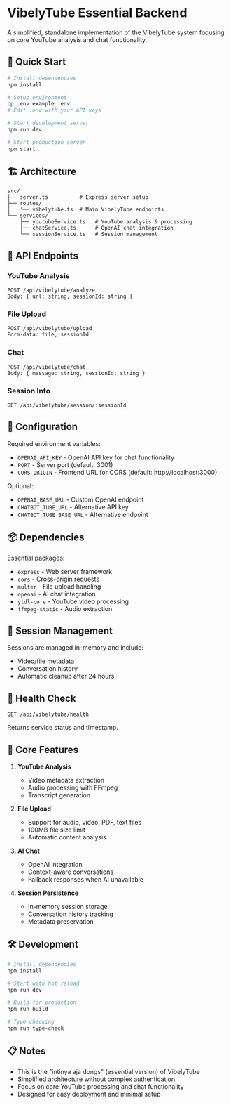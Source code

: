 # VibelyTube Essential Backend

A simplified, standalone implementation of the VibelyTube system focusing on core YouTube analysis and chat functionality.

## 🚀 Quick Start

```bash
# Install dependencies
npm install

# Setup environment
cp .env.example .env
# Edit .env with your API keys

# Start development server
npm run dev

# Start production server
npm start
```

## 🏗️ Architecture

```
src/
├── server.ts          # Express server setup
├── routes/
│   └── vibelytube.ts  # Main VibelyTube endpoints
└── services/
    ├── youtubeService.ts   # YouTube analysis & processing
    ├── chatService.ts      # OpenAI chat integration
    └── sessionService.ts   # Session management
```

## 📡 API Endpoints

### YouTube Analysis
```
POST /api/vibelytube/analyze
Body: { url: string, sessionId: string }
```

### File Upload
```
POST /api/vibelytube/upload
Form-data: file, sessionId
```

### Chat
```
POST /api/vibelytube/chat
Body: { message: string, sessionId: string }
```

### Session Info
```
GET /api/vibelytube/session/:sessionId
```

## 🔧 Configuration

Required environment variables:
- `OPENAI_API_KEY` - OpenAI API key for chat functionality
- `PORT` - Server port (default: 3001)
- `CORS_ORIGIN` - Frontend URL for CORS (default: http://localhost:3000)

Optional:
- `OPENAI_BASE_URL` - Custom OpenAI endpoint
- `CHATBOT_TUBE_URL` - Alternative API key
- `CHATBOT_TUBE_BASE_URL` - Alternative endpoint

## 📦 Dependencies

Essential packages:
- `express` - Web server framework
- `cors` - Cross-origin requests
- `multer` - File upload handling
- `openai` - AI chat integration
- `ytdl-core` - YouTube video processing
- `ffmpeg-static` - Audio extraction

## 🔄 Session Management

Sessions are managed in-memory and include:
- Video/file metadata
- Conversation history
- Automatic cleanup after 24 hours

## 🚦 Health Check

```
GET /api/vibelytube/health
```

Returns service status and timestamp.

## 🎯 Core Features

1. **YouTube Analysis**
   - Video metadata extraction
   - Audio processing with FFmpeg
   - Transcript generation

2. **File Upload**
   - Support for audio, video, PDF, text files
   - 100MB file size limit
   - Automatic content analysis

3. **AI Chat**
   - OpenAI integration
   - Context-aware conversations
   - Fallback responses when AI unavailable

4. **Session Persistence**
   - In-memory session storage
   - Conversation history tracking
   - Metadata preservation

## 🛠️ Development

```bash
# Install dependencies
npm install

# Start with hot reload
npm run dev

# Build for production
npm run build

# Type checking
npm run type-check
```

## 📋 Notes

- This is the "intinya aja dongs" (essential version) of VibelyTube
- Simplified architecture without complex authentication
- Focus on core YouTube processing and chat functionality
- Designed for easy deployment and minimal setup
